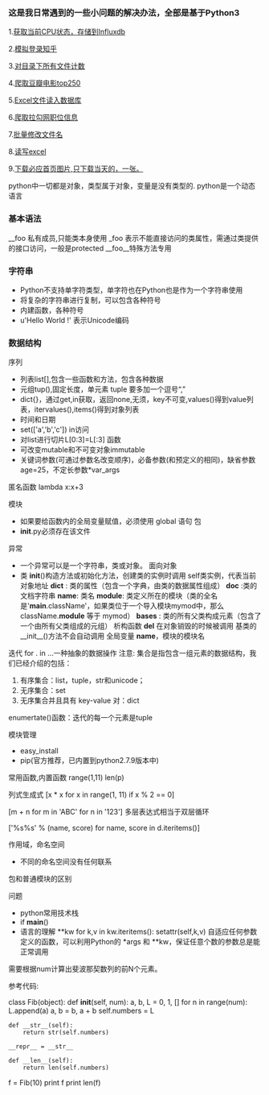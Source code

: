 ### 这是我日常遇到的一些小问题的解决办法，全部是基于Python3

1.[获取当前CPU状态，存储到Influxdb](https://github.com/injetlee/demo/blob/master/CpuToInfluxdb.py)

2.[模拟登录知乎](https://github.com/injetlee/demo/blob/master/login_zhihu.py)

3.[对目录下所有文件计数](https://github.com/injetlee/demo/blob/master/countFile.py)


4.[爬取豆瓣电影top250](https://github.com/injetlee/demo/blob/master/douban_movie.py)

5.[Excel文件读入数据库](https://github.com/injetlee/demo/blob/master/excelToDatabase.py)

6.[爬取拉勾网职位信息](https://github.com/injetlee/demo/blob/master/lagouSpider.py)

7.[批量修改文件名](https://github.com/injetlee/demo/blob/master/ModifyFilename.py)

8.[读写excel](https://github.com/injetlee/demo/blob/master/readExcel.py)

9.[下载必应首页图片,只下载当天的，一张。](https://github.com/injetlee/Python/blob/master/biyingSpider.py)


python中一切都是对象，类型属于对象，变量是没有类型的.
python是一个动态语言

### 基本语法
__foo 私有成员,只能类本身使用
_foo 表示不能直接访问的类属性，需通过类提供的接口访问，一般是protected
__foo__特殊方法专用

### 字符串
* Python不支持单字符类型，单字符也在Python也是作为一个字符串使用
* 将复杂的字符串进行复制，可以包含各种符号
* 内建函数，各种符号
* u'Hello World !' 表示Unicode编码

### 数据结构
序列
* 列表list[],包含一些函数和方法，包含各种数据
* 元组tup(),固定长度，单元素 tuple 要多加一个逗号“,”
* dict{}，通过get,in获取，返回none,无须，key不可变,values()得到value列表，itervalues(),items()得到对象列表
* 时间和日期
* set(['a','b','c']) in访问
* 对list进行切片L[0:3]=L[:3]
函数
* 可改变mutable和不可变对象immutable
* 关键词参数(可通过参数名改变顺序)，必备参数(和预定义的相同)，缺省参数age=25，不定长参数*var_args

匿名函数
lambda x:x+3


模块
* 如果要给函数内的全局变量赋值，必须使用 global 语句
包
*  __init__.py必须存在该文件

异常
* 一个异常可以是一个字符串，类或对象。
面向对象
* 类
__init__()构造方法或初始化方法，创建类的实例时调用
self类实例，代表当前对象地址
__dict__ : 类的属性（包含一个字典，由类的数据属性组成）
__doc__ :类的文档字符串
__name__: 类名
__module__: 类定义所在的模块（类的全名是'__main__.className'，如果类位于一个导入模块mymod中，那么className.__module__ 等于 mymod）
__bases__ : 类的所有父类构成元素（包含了一个由所有父类组成的元组）
析构函数 __del__ 在对象销毁的时候被调用
基类的__init__()方法不会自动调用
全局变量 __name__，模块的模块名


迭代 for . in ...一种抽象的数据操作
注意: 集合是指包含一组元素的数据结构，我们已经介绍的包括：
1. 有序集合：list，tuple，str和unicode；
2. 无序集合：set
3. 无序集合并且具有 key-value 对：dict

enumertate()函数：迭代的每一个元素是tuple


模块管理
- easy_install
- pip(官方推荐，已内置到python2.7.9版本中)

常用函数,内置函数
range(1,11)
len(p)


列式生成式
[x * x for x in range(1, 11) if x % 2 == 0]

[m + n for m in 'ABC' for n in '123'] 多层表达式相当于双层循环

['<tr><td>%s</td><td>%s</td></tr>' % (name, score) for name, score in d.iteritems()]

作用域，命名空间
* 不同的命名空间没有任何联系

包和普通模块的区别



问题
* python常用技术栈
* if __main__()
* 语言的理解
        **kw
for k,v in kw.iteritems():
            setattr(self,k,v)
自适应任何参数定义的函数，可以利用Python的 *args 和 **kw，保证任意个数的参数总是能正常调用


需要根据num计算出斐波那契数列的前N个元素。

参考代码:

class Fib(object):
    def __init__(self, num):
        a, b, L = 0, 1, []
        for n in range(num):
            L.append(a)
            a, b = b, a + b
        self.numbers = L

    def __str__(self):
        return str(self.numbers)

    __repr__ = __str__

    def __len__(self):
        return len(self.numbers)

f = Fib(10)
print f
print len(f)